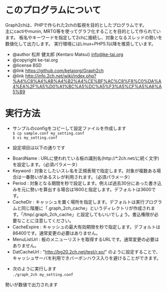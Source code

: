 # このプログラムについて

Graph2chは、PHPで作られた2chの監視を目的としたプログラムです。  
主にcactiやmunin, MRTG等を使ってグラフ化することを目的として作られています。
板名やキーワードを指定して2chに接続し、対象となるスレッドの勢いを数値化して出力します。
実行環境にはLinux+PHP5.1以降を推奨しています。  

* @author 松井 健太郎 (Kentaro Matsui) <info@ke-tai.org>
* @copyright ke-tai.org
* @license BSD
* @link https://github.com/ketaiorg/Graph2ch
* @link http://info.2ch.net/wiki/index.php?%A4%C8%A4%AB%A4%B2%A4%CE%BF%AC%C8%F8%C0%DA%A4%EA%2F%A5%D0%A1%BC%A5%DC%A5%F3%A5%CF%A5%A6%A5%B9


# 実行方法

* サンプルのconfigをコピーして設定ファイルを作成します  
`$ cp sample.conf my_setting.conf`  
`$ vi my_setting.conf`  

* 設定項目は以下の通りです  
 - BoardName : URLに使われている板の識別名(http://\*.2ch.net/に続く文字)を設定します。（必須パラメータ）  
 - Keyword : 対象としたいスレ名を正規表現で指定します。対象が複数ある場合は一番勢いがあるスレが利用されます。（必須パラメータ）  
 - Period : 対象となる期間を秒で設定します。例えば過去30分にあった書き込みを元に勢いを算出する場合は1800と指定します。デフォルトは3600です。  
 - CacheDir : キャッシュを置く場所を指定します。デフォルトは実行プログラムと同じ階層に「.graph\_2ch\_cache」というディレクトリが作成されます。「/tmp/.graph\_2ch\_cache」と設定してもいいでしょう。書込権限が必要なことに注意してください。  
 - CacheExpire : キャッシュの最大有効期限を秒で指定します。デフォルトは86400です。通常変更の必要はありません。  
 - MenuListUrl : 板のメニューリストを取得するURLです。通常変更の必要はありません。  
 - DatCacheUrl : "http://bg20.2ch.net/test/r.so/" のように設定することで、キャッシュサーバを利用できバーボンハウス入りを避けることができます。  

* 次のように実行します  
`./graph_2ch my_setting.conf`  

勢いが数値で出力されます  

